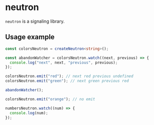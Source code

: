 # neutron

`neutron` is a signaling library.

## Usage example

```typescript
const colorsNeutron = createNeutron<string>();

const abandonWatcher = colorsNeutron.watch((next, previous) => {
  console.log("next", next, "previous", previous);
});

colorsNeutron.emit("red"); // next red previous undefined
colorsNeutron.emit("green"); // next green previous red

abandonWatcher();

colorsNeutron.emit("orange"); // no emit

numbersNeutron.watch((num) => {
  console.log(num);
});
```
